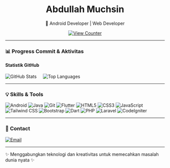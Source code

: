<!-- Header -->
<div align="center">
<!--   <img src="https://via.placeholder.com/150/007ACC/FFFFFF?text=AM" alt="Avatar" width="150"/> -->
  <h1>Abdullah Muchsin</h1>
  <p>📱 Android Developer | Web Developer </p>
  <a href="https://github.com/AbdullahMuchsin">
    <img src="https://komarev.com/ghpvc/?username=AbdullahMuchsin&label=Profile%20Views&color=007ACC&style=flat" alt="View Counter"/>
  </a>
</div>

---

### 📊 **Progress Commit & Aktivitas**

#### **Statistik GitHub**
<div style="display: flex; gap: 20px;">
  <div>
    <img src="https://github-readme-stats.vercel.app/api?username=AbdullahMuchsin&show_icons=true&theme=radical&include_all_commits=true" alt="GitHub Stats"/>
  </div>
  <div>
    <img src="https://github-readme-stats.vercel.app/api/top-langs/?username=AbdullahMuchsin&layout=compact&theme=radical" alt="Top Languages"/>
  </div>
</div>

---

### 💡 **Skills & Tools**  
<div>
  <img src="https://img.shields.io/badge/Android-3DDC84?style=for-the-badge&logo=android&logoColor=white" alt="Android"/>
  <img src="https://img.shields.io/badge/Java-ED8B00?style=for-the-badge&logo=java&logoColor=white" alt="Java"/>
  <img src="https://img.shields.io/badge/Git-F05032?style=for-the-badge&logo=git&logoColor=white" alt="Git"/>
  <img src="https://img.shields.io/badge/Flutter-02569B?style=for-the-badge&logo=flutter&logoColor=white" alt="Flutter"/>
  <img src="https://img.shields.io/badge/HTML5-E34F26?style=for-the-badge&logo=html5&logoColor=white" alt="HTML5"/>
  <img src="https://img.shields.io/badge/CSS3-1572B6?style=for-the-badge&logo=css3&logoColor=white" alt="CSS3"/>
  <img src="https://img.shields.io/badge/JavaScript-F7DF1E?style=for-the-badge&logo=javascript&logoColor=black" alt="JavaScript"/>
  <img src="https://img.shields.io/badge/Tailwind_CSS-38B2AC?style=for-the-badge&logo=tailwind-css&logoColor=white" alt="Tailwind CSS"/>
  <img src="https://img.shields.io/badge/Bootstrap-7952B3?style=for-the-badge&logo=bootstrap&logoColor=white" alt="Bootstrap"/>
  <img src="https://img.shields.io/badge/Dart-0175C2?style=for-the-badge&logo=dart&logoColor=white" alt="Dart"/>
  <img src="https://img.shields.io/badge/PHP-777BB4?style=for-the-badge&logo=php&logoColor=white" alt="PHP"/>
  <img src="https://img.shields.io/badge/Laravel-FF2D20?style=for-the-badge&logo=laravel&logoColor=white" alt="Laravel"/>
  <img src="https://img.shields.io/badge/CodeIgniter-EE4323?style=for-the-badge&logo=codeigniter&logoColor=white" alt="CodeIgniter"/>
</div>

---

### 📧 **Contact**  
<div>
  <a href="mailto:abdullahmuchsin@example.com">
    <img src="https://img.shields.io/badge/Email-007ACC?style=for-the-badge&logo=gmail&logoColor=white" alt="Email"/>
  </a>
</div>

---

<footer>
  <p>✨ Menggabungkan teknologi dan kreativitas untuk memecahkan masalah dunia nyata ✨</p>
</footer>
